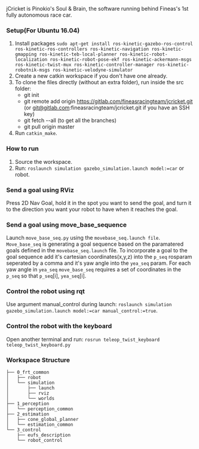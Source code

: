 
jCricket is Pinokio's Soul & Brain, the software running behind Fineas's 1st fully autonomous race car.

### Setup(For Ubuntu 16.04)
1. Install packages `sudo apt-get install ros-kinetic-gazebo-ros-control ros-kinetic-ros-controllers ros-kinetic-navigation ros-kinetic-gmapping ros-kinetic-teb-local-planner ros-kinetic-robot-localization ros-kinetic-robot-pose-ekf ros-kinetic-ackermann-msgs ros-kinetic-twist-mux ros-kinetic-controller-manager ros-kinetic-robotnik-msgs ros-kinetic-velodyne-simulator`
2. Create a new catkin workspace if you don't have one already.
3. To clone the files directly (without an extra folder), run inside the src folder:
    - git init
    - git remote add origin https://gitlab.com/fineasracingteam/jcricket.git (or git@gitlab.com:fineasracingteam/jcricket.git if you have an SSH key)
    - git fetch --all (to get all the branches)
    - git pull origin master 
4. Run `catkin_make`.

### How to run
1. Source the workspace.
2. Run: `roslaunch simulation gazebo_simulation.launch model:=car` or robot.

### Send a goal using RViz
Press 2D Nav Goal, hold it in the spot you want to send the goal, and turn it to the direction you want your robot to have when it reaches the goal.

### Send a goal using move_base_sequence
Launch `move_base_seq.py` using the `movebase_seq.launch file`. `Move_base_seq` is generating a goal sequence based on the paramatered goals defined in the `movebase_seq.launch` file. To incorporate a goal to the goal sequence add it's cartesian coordinates(x,y,z) into the `p_seq` rosparam seperated by a comma and it's yaw angle into the `yea_seq` param. For each yaw angle in `yea_seq` `move_base_seq` requires a set of coordinates in the `p_seq` so that `p_seq`[i], `yea_seq`[i].


### Control the robot using rqt
Use argument manual_control during launch: `roslaunch simulation gazebo_simulation.launch model:=car manual_control:=true`.

### Control the robot with the keyboard
Open another terminal and run: `rosrun teleop_twist_keyboard teleop_twist_keyboard.py`

### Workspace Structure
    ├── 0_frt_common
    │   ├── robot
    │   └── simulation
    │       ├── launch
    │       ├── rviz
    │       └── worlds
    ├── 1_perception
    │   └── perception_common
    ├── 2_estimation
    │   ├── cone_global_planner
    │   └── estimation_common
    └── 3_control
        ├── eufs_description
        └── robot_control
